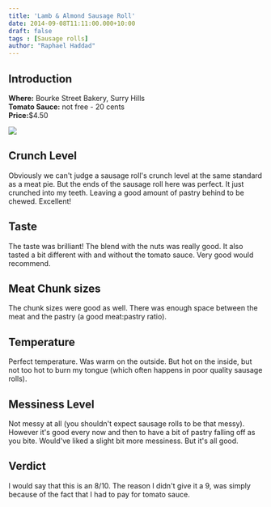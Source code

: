 ```yaml
---
title: 'Lamb & Almond Sausage Roll'
date: 2014-09-08T11:11:00.000+10:00
draft: false
tags : [Sausage rolls]
author: "Raphael Haddad"
---
```


## Introduction

**Where:** Bourke Street Bakery, Surry Hills  
**Tomato Sauce:** not free - 20 cents  
**Price:**$4.50  

[![](http://4.bp.blogspot.com/-yKDpn9MCkNE/VAGGrXoRvLI/AAAAAAAAD6Y/M2IEE92K40A/s1600/IMG_20140830_142501.jpg)](http://4.bp.blogspot.com/-yKDpn9MCkNE/VAGGrXoRvLI/AAAAAAAAD6Y/M2IEE92K40A/s1600/IMG_20140830_142501.jpg)

## Crunch Level

Obviously we can't judge a sausage roll's crunch level at the same standard
as a meat pie. But the ends of the sausage roll here was perfect.
It just crunched into my teeth. Leaving a good amount of pastry behind to be
chewed. Excellent!

## Taste

The taste was brilliant! The blend with the nuts was really good. It also
tasted a bit different with and without the tomato sauce. Very good would
recommend.

## Meat Chunk sizes

The chunk sizes were good as well. There was enough space between the
meat and the pastry (a good meat:pastry ratio).

## Temperature

Perfect temperature. Was warm on the outside. But hot on the inside, but not
too hot to burn my tongue (which often happens in poor quality sausage rolls).

## Messiness Level

Not messy at all (you shouldn't expect sausage rolls to be that messy).
However it's good every now and then to have a bit of pastry falling off
as you bite. Would've liked a slight bit more messiness. But it's all good.

## Verdict

I would say that this is an 8/10. The reason I didn't give it a 9, was simply
because of the fact that I had to pay for tomato sauce.
